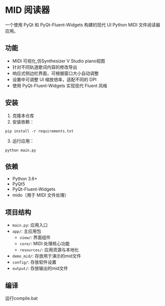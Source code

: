 # MID 阅读器

一个使用 PyQt 和 PyQt-Fluent-Widgets 构建的现代 UI Python MIDI 文件阅读器应用。

## 功能

- MIDI 可视化,仿Synthesizer V Studio piano视图
- 针对不同轨道歌词内容的修改导出
- 响应式侧边栏界面，可根据窗口大小自动调整  
- 设置中可调整 UI 缩放倍率，适配不同的 DPI  
- 使用 PyQt-Fluent-Widgets 实现现代 Fluent 风格

## 安装

1. 克隆本仓库  
2. 安装依赖：
```
pip install -r requirements.txt
```
3. 运行应用：
```
python main.py
```

## 依赖

- Python 3.6+
- PyQt5
- PyQt-Fluent-Widgets
- mido（用于 MIDI 文件处理）

## 项目结构

- `main.py`: 应用入口  
- `app/`: 主应用包  
  - `view/`: 界面组件  
  - `core/`: MIDI 处理核心功能
  - `resources/`: 应用资源与本地化
- `demo_mid/`: 存放用于演示的mid文件
- `config/`: 存放软件设置
- `output/`: 存放输出的mid文件

## 编译

运行compile.bat
```